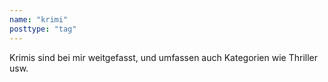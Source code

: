 ```yaml
---
name: "krimi"
posttype: "tag"
---
```


Krimis sind bei mir weitgefasst, und umfassen auch Kategorien wie Thriller usw. 